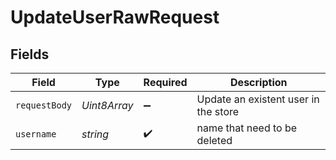 # UpdateUserRawRequest


## Fields

| Field                                | Type                                 | Required                             | Description                          |
| ------------------------------------ | ------------------------------------ | ------------------------------------ | ------------------------------------ |
| `requestBody`                        | *Uint8Array*                         | :heavy_minus_sign:                   | Update an existent user in the store |
| `username`                           | *string*                             | :heavy_check_mark:                   | name that need to be deleted         |